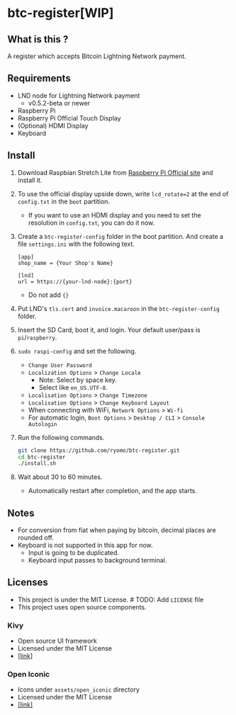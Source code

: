 # btc-register[WIP]

## What is this ?

A register which accepts Bitcoin Lightning Network payment.


## Requirements

* LND node for Lightning Network payment
    * v0.5.2-beta or newer
* Raspberry Pi
* Raspberry Pi Official Touch Display
* (Optional) HDMI Display
* Keyboard



## Install

1. Download Raspbian Stretch Lite from [Raspberry Pi Official site](https://www.raspberrypi.org/downloads/raspbian/) and install it.

2. To use the official display upside down, write `lcd_rotate=2` at the end of `config.txt` in the `boot` partition.

   * If you want to use an HDMI display and you need to set the resolution in `config.txt`, you can do it now.

3. Create a `btc-register-config` folder in the boot partition. And create a file `settings.ini` with the following text.

   ```
   [app]
   shop_name = {Your Shop's Name}
   
   [lnd]
   url = https://{your-lnd-node}:{port}
   ```
   
   * Do not add `{}`

4. Put LND's `tls.cert` and `invoice.macaroon` in the `btc-register-config` folder.

5. Insert the SD Card, boot it, and login. Your default user/pass is `pi`/`raspberry`.

6. `sudo raspi-config` and set the following.

    * `Change User Password`
    * `Localization Options` > `Change Locale`
        * Note: Select by space key.
        * Select like `en_US.UTF-8`.
    * `Localisation Options` > `Change Timezone`
    * `Localisation Options` > `Change Keyboard Layout`
    * When connecting with WiFi, `Network Options` > `Wi-fi`
    * For automatic login, `Boot Options` > `Desktop / CLI` > `Console Autologin`

7. Run the following commands.

   ```bash
   git clone https://github.com/ryomo/btc-register.git
   cd btc-register
   ./install.sh
   ```

8. Wait about 30 to 60 minutes.

   * Automatically restart after completion, and the app starts.



## Notes

* For conversion from fiat when paying by bitcoin, decimal places are rounded off.
* Keyboard is not supported in this app for now.
     * Input is going to be duplicated.
     * Keyboard input passes to background terminal.



## Licenses

* This project is under the MIT License. # TODO: Add `LICENSE` file
* This project uses open source components.

### Kivy

* Open source UI framework
* Licensed under the MIT License
* [[link]](https://github.com/kivy/kivy)

### Open Iconic

* Icons under `assets/open_iconic` directory
* Licensed under the MIT License
* [[link]](https://github.com/iconic/open-iconic)
